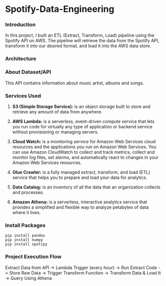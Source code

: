 # Spotify-Data-Engineering

### Introduction
In this project, I built an ETL (Extract, Transform, Load) pipeline using the Spotify API on AWS. The pipeline will retrieve the data from the Spotify API, transform it into our desired format, and load it into the AWS data store.

### Architecture



### About Dataset/API
This API contains information about music artist, albums and songs.


### Services Used
1. **S3 (Simple Storage Service):** is an object storage built to store and retrieve any amount of data from anywhere.

2. **AWS Lambda:** is a serverless, event-driven compute service that lets you run code for virtually any type of application or backend service without provisioning or managing servers.

3. **Cloud Watch:** is a monitoring service for Amazon Web Services cloud resources and the applications you run on Amazon Web Services. You can use Amazon CloudWatch to collect and track metrics, collect and monitor log files, set alarms, and automatically react to changes in your Amazon Web Services resources.

4. **Glue Crawler:** is a fully managed extract, transform, and load (ETL) service that helps you to prepare and load your data for analytics.

5. **Data Catalog:** is an inventory of all the data that an organization collects and processes.

6. **Amazon Athena:** is a serverless, interactive analytics service that provides a simplified and flexible way to analyze petabytes of data where it lives.


### Install Packages
```
pip install pandas
pip install numpy
pip install spotipy
```

### Project Execution Flow
Extract Data from API -> Lambda Trigger (every hour) -> Run Extract Code -> Store Raw Data -> Trigger Transform Function -> Transform Data & Load It -> Query Using Athena



